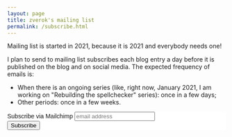 ```yaml
---
layout: page
title: zverok's mailing list
permalink: /subscribe.html
---
```


Mailing list is started in 2021, because it is 2021 and everybody needs one!

I plan to send to mailing list subscribes each blog entry a day before it is published on the blog and on social media. The expected frequency of emails is:

* When there is an ongoing series (like, right now, January 2021, I am working on "Rebuilding the spellchecker" series): once in a few days;
* Other periods: once in a few weeks.

<!-- Begin Mailchimp Signup Form -->
<link href="//cdn-images.mailchimp.com/embedcode/slim-10_7.css" rel="stylesheet" type="text/css">
<style type="text/css">
  #mc_embed_signup{background:#fff; clear:left; font:14px Helvetica,Arial,sans-serif; }
  /* Add your own Mailchimp form style overrides in your site stylesheet or in this style block.
     We recommend moving this block and the preceding CSS link to the HEAD of your HTML file. */
</style>
<div id="mc_embed_signup">
<form action="https://github.us7.list-manage.com/subscribe/post?u=9c5a9b330c3286e2978039b5f&amp;id=a6b409a968" method="post" id="mc-embedded-subscribe-form" name="mc-embedded-subscribe-form" class="validate" target="_blank" novalidate>
    <div id="mc_embed_signup_scroll">
  <label for="mce-EMAIL">Subscribe via Mailchimp</label>
  <input type="email" value="" name="EMAIL" class="email" id="mce-EMAIL" placeholder="email address" required>
    <!-- real people should not fill this in and expect good things - do not remove this or risk form bot signups-->
    <div style="position: absolute; left: -5000px;" aria-hidden="true"><input type="text" name="b_9c5a9b330c3286e2978039b5f_a6b409a968" tabindex="-1" value=""></div>
    <div class="clear"><input type="submit" value="Subscribe" name="subscribe" id="mc-embedded-subscribe" class="button"></div>
    </div>
</form>
</div>

<!--End mc_embed_signup-->
